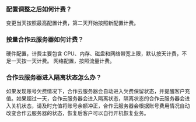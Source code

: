 
### 配置调整之后如何计费？ 
变更当天按照最高配置计费，第二天开始按照新配置计费。

### 按量合作云服务器如何计费？
硬件配置，计费主要包含 CPU、内存、磁盘和网络带宽上限，默认按天计费，不足一天按一天计费。
网络配置，按照流量计费。

### 合作云服务器进入隔离状态怎么办？
如果发现账号欠费情况下，合作云服务器会自动进入欠费保留状态，并提醒客户充值。如果超过一天，合作云服务器会进入隔离状态，隔离状态的合作云服务器会进入关机状态，请及时充值将账号余额冲正，合作云服务器会根据账号费用情况自动改变合作云服务器的状态，恢复后客户可以自行开机恢复业务。
